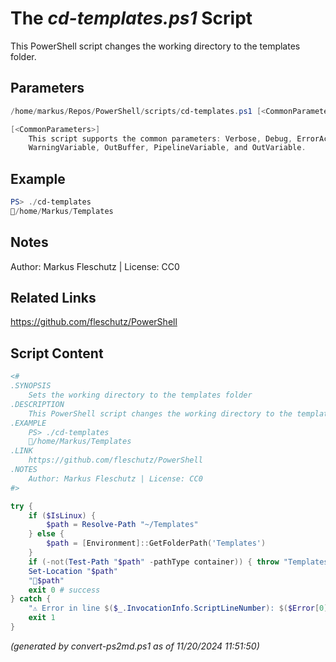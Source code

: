 The *cd-templates.ps1* Script
===========================

This PowerShell script changes the working directory to the templates folder.

Parameters
----------
```powershell
/home/markus/Repos/PowerShell/scripts/cd-templates.ps1 [<CommonParameters>]

[<CommonParameters>]
    This script supports the common parameters: Verbose, Debug, ErrorAction, ErrorVariable, WarningAction, 
    WarningVariable, OutBuffer, PipelineVariable, and OutVariable.
```

Example
-------
```powershell
PS> ./cd-templates
📂/home/Markus/Templates

```

Notes
-----
Author: Markus Fleschutz | License: CC0

Related Links
-------------
https://github.com/fleschutz/PowerShell

Script Content
--------------
```powershell
<#
.SYNOPSIS
	Sets the working directory to the templates folder
.DESCRIPTION
	This PowerShell script changes the working directory to the templates folder.
.EXAMPLE
	PS> ./cd-templates
	📂/home/Markus/Templates
.LINK
	https://github.com/fleschutz/PowerShell
.NOTES
	Author: Markus Fleschutz | License: CC0
#>

try {
	if ($IsLinux) {
		$path = Resolve-Path "~/Templates"
	} else {
		$path = [Environment]::GetFolderPath('Templates')
	}
	if (-not(Test-Path "$path" -pathType container)) { throw "Templates folder at 📂$path doesn't exist (yet)" }
	Set-Location "$path"
	"📂$path"
	exit 0 # success
} catch {
	"⚠️ Error in line $($_.InvocationInfo.ScriptLineNumber): $($Error[0])"
	exit 1
}
```

*(generated by convert-ps2md.ps1 as of 11/20/2024 11:51:50)*
